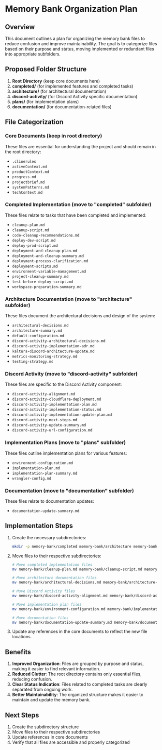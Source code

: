 # Memory Bank Organization Plan

## Overview

This document outlines a plan for organizing the memory bank files to reduce confusion and improve maintainability. The goal is to categorize files based on their purpose and status, moving implemented or redundant files into appropriate subfolders.

## Proposed Folder Structure

1. **Root Directory** (keep core documents here)
2. **completed/** (for implemented features and completed tasks)
3. **architecture/** (for architectural documentation)
4. **discord-activity/** (for Discord Activity specific documentation)
5. **plans/** (for implementation plans)
6. **documentation/** (for documentation-related files)

## File Categorization

### Core Documents (keep in root directory)

These files are essential for understanding the project and should remain in the root directory:

- `.clinerules`
- `activeContext.md`
- `productContext.md`
- `progress.md`
- `projectbrief.md`
- `systemPatterns.md`
- `techContext.md`

### Completed Implementation (move to "completed" subfolder)

These files relate to tasks that have been completed and implemented:

- `cleanup-plan.md`
- `cleanup-script.md`
- `code-cleanup-recommendations.md`
- `deploy-dev-script.md`
- `deploy-prod-script.md`
- `deployment-and-cleanup-plan.md`
- `deployment-and-cleanup-summary.md`
- `deployment-process-clarification.md`
- `deployment-scripts.md`
- `environment-variable-management.md`
- `project-cleanup-summary.md`
- `test-before-deploy-script.md`
- `workspace-preparation-summary.md`

### Architecture Documentation (move to "architecture" subfolder)

These files document the architectural decisions and design of the system:

- `architectural-decisions.md`
- `architecture-summary.md`
- `default-configuration.md`
- `discord-activity-architectural-decisions.md`
- `discord-activity-implementation-adr.md`
- `kaltura-discord-architecture-update.md`
- `metrics-monitoring-strategy.md`
- `testing-strategy.md`

### Discord Activity (move to "discord-activity" subfolder)

These files are specific to the Discord Activity component:

- `discord-activity-alignment.md`
- `discord-activity-cloudflare-deployment.md`
- `discord-activity-implementation-plan.md`
- `discord-activity-implementation-status.md`
- `discord-activity-implementation-update-plan.md`
- `discord-activity-next-steps.md`
- `discord-activity-update-summary.md`
- `discord-activity-url-configuration.md`

### Implementation Plans (move to "plans" subfolder)

These files outline implementation plans for various features:

- `environment-configuration.md`
- `implementation-plan.md`
- `implementation-plan-summary.md`
- `wrangler-config.md`

### Documentation (move to "documentation" subfolder)

These files relate to documentation updates:

- `documentation-update-summary.md`

## Implementation Steps

1. Create the necessary subdirectories:
   ```bash
   mkdir -p memory-bank/completed memory-bank/architecture memory-bank/discord-activity memory-bank/plans memory-bank/documentation
   ```

2. Move files to their respective subdirectories:
   ```bash
   # Move completed implementation files
   mv memory-bank/cleanup-plan.md memory-bank/cleanup-script.md memory-bank/code-cleanup-recommendations.md memory-bank/deploy-dev-script.md memory-bank/deploy-prod-script.md memory-bank/deployment-and-cleanup-plan.md memory-bank/deployment-and-cleanup-summary.md memory-bank/deployment-process-clarification.md memory-bank/deployment-scripts.md memory-bank/environment-variable-management.md memory-bank/project-cleanup-summary.md memory-bank/test-before-deploy-script.md memory-bank/workspace-preparation-summary.md memory-bank/completed/

   # Move architecture documentation files
   mv memory-bank/architectural-decisions.md memory-bank/architecture-summary.md memory-bank/default-configuration.md memory-bank/discord-activity-architectural-decisions.md memory-bank/discord-activity-implementation-adr.md memory-bank/kaltura-discord-architecture-update.md memory-bank/metrics-monitoring-strategy.md memory-bank/testing-strategy.md memory-bank/architecture/

   # Move Discord Activity files
   mv memory-bank/discord-activity-alignment.md memory-bank/discord-activity-cloudflare-deployment.md memory-bank/discord-activity-implementation-plan.md memory-bank/discord-activity-implementation-status.md memory-bank/discord-activity-implementation-update-plan.md memory-bank/discord-activity-next-steps.md memory-bank/discord-activity-update-summary.md memory-bank/discord-activity-url-configuration.md memory-bank/discord-activity/

   # Move implementation plan files
   mv memory-bank/environment-configuration.md memory-bank/implementation-plan.md memory-bank/implementation-plan-summary.md memory-bank/wrangler-config.md memory-bank/plans/

   # Move documentation files
   mv memory-bank/documentation-update-summary.md memory-bank/documentation/
   ```

3. Update any references in the core documents to reflect the new file locations.

## Benefits

1. **Improved Organization**: Files are grouped by purpose and status, making it easier to find relevant information.
2. **Reduced Clutter**: The root directory contains only essential files, reducing confusion.
3. **Clear Status Indication**: Files related to completed tasks are clearly separated from ongoing work.
4. **Better Maintainability**: The organized structure makes it easier to maintain and update the memory bank.

## Next Steps

1. Create the subdirectory structure
2. Move files to their respective subdirectories
3. Update references in core documents
4. Verify that all files are accessible and properly categorized